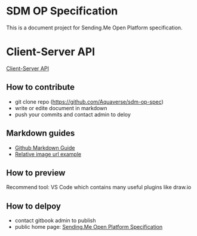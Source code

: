 # SDM OP Specification

This is a document project for Sending.Me Open Platform specification.

# Client-Server API 
[Client-Server API](./content/client-server-api/index.md)

## How to contribute
- git clone repo (https://github.com/Aquaverse/sdm-op-spec) 
- write or edite document in markdown
- push your commits and contact admin to deloy

## Markdown guides

- [Github Markdown Guide](https://docs.github.com/get-started/writing-on-github/getting-started-with-writing-and-formatting-on-github/basic-writing-and-formatting-syntax)
- [Relative image url example](https://github.com/mark-anders/relative-image-url/blob/master/README.md)

## How to preview 

Recommend tool: VS Code which contains many useful plugins like draw.io

## How to delpoy

- contact gitbook admin to publish
- public home page: [Sending.Me Open Platform Specification](https://sendingme.gitbook.io/sending.me-open-platform/)

